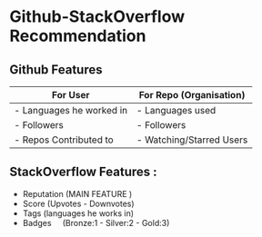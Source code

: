# Github-StackOverflow Recommendation

##                       Github Features

|   For User              			|	For Repo (Organisation)     |    
| ----------------------------------------------|--------------------------------   |
|- Languages he worked in			|	- Languages used            |
|- Followers					|	- Followers                 |
|- Repos Contributed to				|	- Watching/Starred Users    |
					

## StackOverflow Features :
- Reputation (MAIN FEATURE )
- Score      (Upvotes - Downvotes)
- Tags       (languages he works in)
- Badges     (Bronze:1 - Silver:2 - Gold:3)

